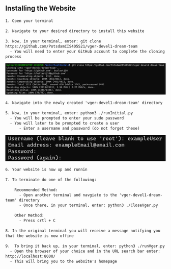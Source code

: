 ## Installing the Website

    1. Open your terminal
   
    2. Navigate to your desired directory to install this website
   
    3. Now, in your terminal, enter: git clone https://github.com/PotsdamCIS405S21/vger-devel1-dream-team
      - You will need to enter your GitHub account to complete the cloning process
  
![GitHub](screenshots/github.png)

    4. Navigate into the newly created 'vger-devel1-dream-team' directory
   
    5. Now, in your terminal, enter: python3 ./runInitial.py
      - You will be prompted to enter your sudo password 
      - You will later to be prompted to create a user
          - Enter a username and password (do not forget these)
  
![CreateUser](screenshots/user.png)

    6. Your website is now up and runnin
   
    7. To terminate do one of the following:
        
        Recommended Method: 
          - Open another terminal and navgiate to the 'vger-devel1-dream-team' directory
          - Once there, in your terminal, enter: python3 ./CloseVger.py

        Other Method:
          - Press crtl + C

    8. In the original terminal you will receive a message notifying you that the website is now offine
   
    9.  To bring it back up, in your terminal, enter: python3 ./runVger.py 
      - Open the browser of your choice and in the URL search bar enter: http://localhost:8000/
      - This will bring you to the website's homepage
